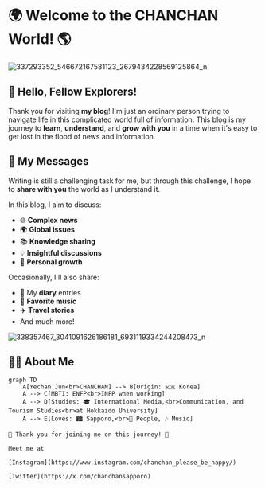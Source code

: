 # 🌍 Welcome to the CHANCHAN World! 🌎


![337293352_546672167581123_2679434228569125864_n](https://github.com/user-attachments/assets/01d0ea47-5c78-4489-ad8d-77136d34e16c)


## 👋 Hello, Fellow Explorers!

Thank you for visiting **my blog**! I'm just an ordinary person trying to navigate life in this complicated world full of information. This blog is my journey to **learn**, **understand**, and **grow with you** in a time when it's easy to get lost in the flood of news and information.

## 📝 My Messages

Writing is still a challenging task for me, but through this challenge, I hope to **share with you** the world as I understand it.

In this blog, I aim to discuss:

* 🌐 **Complex news**
* 🌍 **Global issues**
* 📚 **Knowledge sharing**
* 💡 **Insightful discussions**
* 🌱 **Personal growth**

Occasionally, I'll also share:

* 📔 My **diary** entries
* 🎵 **Favorite music**
* ✈️ **Travel stories**
* And much more!


![338357467_3041091626186181_6931119334244208473_n](https://github.com/user-attachments/assets/aad25b87-f57d-4ce1-864b-3a649d664997)

## 🙋‍♂️ About Me

```mermaid
graph TD
    A[Yechan Jun<br>CHANCHAN] --> B[Origin: 🇰🇷 Korea]
    A --> C[MBTI: ENFP<br>INFP when working]
    A --> D[Studies: 🎓 International Media,<br>Communication, and Tourism Studies<br>at Hokkaido University]
    A --> E[Loves: 🏙️ Sapporo,<br>👥 People, 🎶 Music]

💖 Thank you for joining me on this journey! 💖

Meet me at

[Instagram](https://www.instagram.com/chanchan_please_be_happy/)

[Twitter](https://x.com/chanchansapporo)